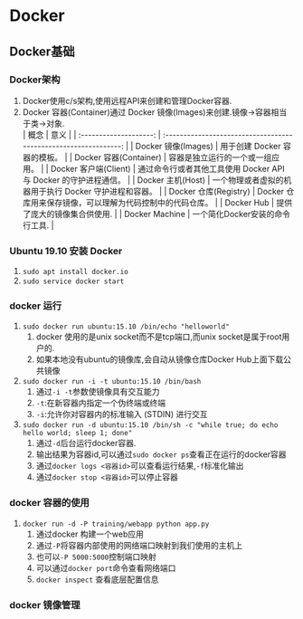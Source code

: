 # Docker

## Docker基础

### Docker架构
1. Docker使用c/s架构,使用远程API来创建和管理Docker容器.
2. Docker 容器(Container)通过 Docker 镜像(Images)来创建.镜像->容器相当于类->对象.  
    |          概念          |                               意义                               |
    | :--------------------: | :--------------------------------------------------------------: |
    |  Docker 镜像(Images)   |                   用于创建 Docker 容器的模板。                   |
    | Docker 容器(Container) |                 容器是独立运行的一个或一组应用。                 |
    | Docker 客户端(Client)  | 通过命令行或者其他工具使用 Docker API 与 Docker 的守护进程通信。 |
    |   Docker 主机(Host)    |      一个物理或者虚拟的机器用于执行 Docker 守护进程和容器。      |
    | Docker 仓库(Registry)  |    Docker 仓库用来保存镜像，可以理解为代码控制中的代码仓库。     |
    |       Docker Hub       |                   提供了庞大的镜像集合供使用.                    |
    |     Docker Machine     |                 一个简化Docker安装的命令行工具.                  |

### Ubuntu 19.10 安装 Docker
1. `sudo apt install docker.io`
2. `sudo service docker start`
   
### docker 运行
1. `sudo docker run ubuntu:15.10 /bin/echo "helloworld"`  
   1. docker 使用的是unix socket而不是tcp端口,而unix socket是属于root用户的.
   2. 如果本地没有ubuntu的镜像库,会自动从镜像仓库Docker Hub上面下载公共镜像
2. `sudo docker run -i -t ubuntu:15.10 /bin/bash`
   1. 通过`-i -t`参数使镜像具有交互能力
   2. `-t`:在新容器内指定一个伪终端或终端
   3. `-i`:允许你对容器内的标准输入 (STDIN) 进行交互
3. `sudo docker run -d ubuntu:15.10 /bin/sh -c "while true; do echo hello world; sleep 1; done" `
   1. 通过`-d`后台运行docker容器.
   2. 输出结果为容器id,可以通过`sudo docker ps`查看正在运行的docker容器
   3. 通过`docker logs <容器id>`可以查看运行结果,`-f`标准化输出
   4. 通过`docker stop <容器id>`可以停止容器

### docker 容器的使用
1. `docker run -d -P training/webapp python app.py`
   1. 通过docker 构建一个web应用
   2. 通过`-P`将容器内部使用的网络端口映射到我们使用的主机上
   3. 也可以`-P 5000:5000`控制端口映射
   4. 可以通过`docker port`命令查看网络端口
   5. `docker inspect` 查看底层配置信息

### docker 镜像管理
